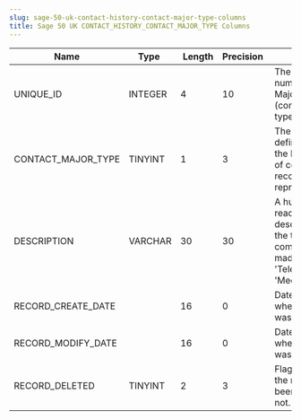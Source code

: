 ```yaml
---
slug: sage-50-uk-contact-history-contact-major-type-columns
title: Sage 50 UK CONTACT_HISTORY_CONTACT_MAJOR_TYPE Columns
---
```

| Name | Type  |  Length | Precision  |  Notes  | Example |
| --- | --- | --- | --- | --- | --- |
| UNIQUE_ID | INTEGER | 4 | 10 | The unique number of this Major Contact (communication) type | 1 |
| CONTACT_MAJOR_TYPE | TINYINT | 1 | 3 | The system-defined value for the Major type of contact this record represents | 0 |
| DESCRIPTION | VARCHAR | 30 | 30 | A human-readable description of the type of communication made e.g. 'Telephone', 'Meeting' | Telephone |
| RECORD_CREATE_DATE |  | 16 | 0 | Date and time when the record was created. | 04/08/2017 14:18:53 |
| RECORD_MODIFY_DATE |  | 16 | 0 | Date and time when the record was modified. | 04/08/2017 14:18:53 |
| RECORD_DELETED | TINYINT | 2 | 3 | Flag denoting if the record has been deleted or not. | 0 |
